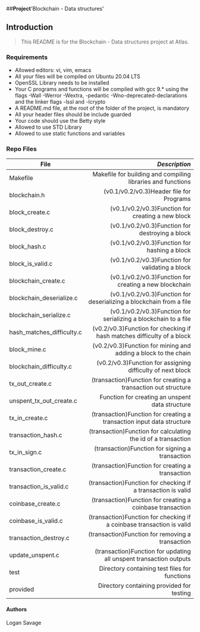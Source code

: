 ##**Project**'Blockchain - Data structures'

## Introduction
> This README is for the Blockchain - Data structures project at Atlas.

### Requirements
- Allowed editors: vi, vim, emacs
- All your files will be compiled on Ubuntu 20.04 LTS
- OpenSSL Library needs to be installed
- Your C programs and functions will be compiled with gcc 9.* using the flags -Wall -Werror -Wextra, -pedantic -Wno-deprecated-declarations and the linker flags -lssl and -lcrypto
- A README.md file, at the root of the folder of the project, is mandatory
- All your header files should be include guarded
- Your code should use the Betty style
- Allowed to use STD Library
- Allowed to use static functions and variables

### Repo Files
| **File** | *__Description__* |
|----------|----------------:|
|Makefile| Makefile for building and compiling libraries and functions|
|blockchain.h| (v0.1/v0.2/v0.3)Header file for Programs|
|block_create.c| (v0.1/v0.2/v0.3)Function for creating a new block|
|block_destroy.c| (v0.1/v0.2/v0.3)Function for destroying a block|
|block_hash.c| (v0.1/v0.2/v0.3)Function for hashing a block|
|block_is_valid.c| (v0.1/v0.2/v0.3)Function for validating a block|
|blockchain_create.c| (v0.1/v0.2/v0.3)Function for creating a new blockchain|
|blockchain_deserialize.c| (v0.1/v0.2/v0.3)Function for deserializing a blockchain from a file|
|blockchain_serialize.c| (v0.1/v0.2/v0.3)Function for serializing a blockchain to a file|
|hash_matches_difficulty.c| (v0.2/v0.3)Function for checking if hash matches difficulty of a block|
|block_mine.c| (v0.2/v0.3)Function for mining and adding a block to the chain|
|blockchain_difficulty.c| (v0.2/v0.3)Function for assigning difficulty of next block|
|tx_out_create.c| (transaction)Function for creating a transaction out structure|
|unspent_tx_out_create.c| Function for creating an unspent data structure|
|tx_in_create.c| (transaction)Function for creating a transaction input data structure|
|transaction_hash.c| (transaction)Function for calculating the id of a transaction|
|tx_in_sign.c| (transaction)Function for signing a transaction|
|transaction_create.c| (transaction)Function for creating a transaction|
|transaction_is_valid.c| (transaction)Function for checking if a transaction is valid|
|coinbase_create.c| (transaction)Function for creating a coinbase transaction|
|coinbase_is_valid.c| (transaction)Function  for checking if a coinbase transaction is valid|
|transaction_destroy.c| (transaction)Function for removing a transaction|
|update_unspent.c| (transaction)Function for updating all unspent transaction outputs|
|test| Directory containing test files for functions|
|provided| Directory containing provided for testing|

#### Authors
Logan Savage